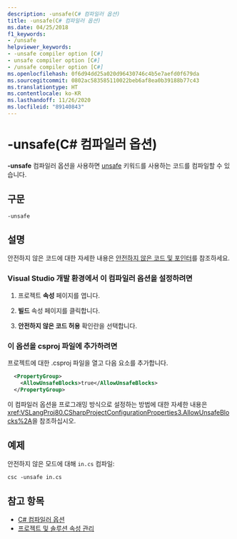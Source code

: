 ```yaml
---
description: -unsafe(C# 컴파일러 옵션)
title: -unsafe(C# 컴파일러 옵션)
ms.date: 04/25/2018
f1_keywords:
- /unsafe
helpviewer_keywords:
- -unsafe compiler option [C#]
- unsafe compiler option [C#]
- /unsafe compiler option [C#]
ms.openlocfilehash: 0f6d94dd25a020d96430746c4b5e7aefd0f679da
ms.sourcegitcommit: 0802ac583585110022beb6af8ea0b39188b77c43
ms.translationtype: HT
ms.contentlocale: ko-KR
ms.lasthandoff: 11/26/2020
ms.locfileid: "89140843"
---
```

# <a name="-unsafe-c-compiler-options"></a>-unsafe(C# 컴파일러 옵션)

**-unsafe** 컴파일러 옵션을 사용하면 [unsafe](../keywords/unsafe.md) 키워드를 사용하는 코드를 컴파일할 수 있습니다.  
  
## <a name="syntax"></a>구문  
  
```console  
-unsafe  
```  
  
## <a name="remarks"></a>설명

안전하지 않은 코드에 대한 자세한 내용은 [안전하지 않은 코드 및 포인터](../../programming-guide/unsafe-code-pointers/index.md)를 참조하세요.  
  
### <a name="to-set-this-compiler-option-in-the-visual-studio-development-environment"></a>Visual Studio 개발 환경에서 이 컴파일러 옵션을 설정하려면  
  
1. 프로젝트 **속성** 페이지를 엽니다.  
  
2. **빌드** 속성 페이지를 클릭합니다.  
  
3. **안전하지 않은 코드 허용** 확인란을 선택합니다.  
  
### <a name="to-add-this-option-in-a-csproj-file"></a>이 옵션을 csproj 파일에 추가하려면

프로젝트에 대한 .csproj 파일을 열고 다음 요소를 추가합니다.

```xml
  <PropertyGroup>
    <AllowUnsafeBlocks>true</AllowUnsafeBlocks>
  </PropertyGroup>
```

 이 컴파일러 옵션을 프로그래밍 방식으로 설정하는 방법에 대한 자세한 내용은 <xref:VSLangProj80.CSharpProjectConfigurationProperties3.AllowUnsafeBlocks%2A>을 참조하십시오.  
  
## <a name="example"></a>예제

안전하지 않은 모드에 대해 `in.cs` 컴파일:  
  
```console  
csc -unsafe in.cs  
```  
  
## <a name="see-also"></a>참고 항목

- [C# 컴파일러 옵션](index.md)
- [프로젝트 및 솔루션 속성 관리](/visualstudio/ide/managing-project-and-solution-properties)
